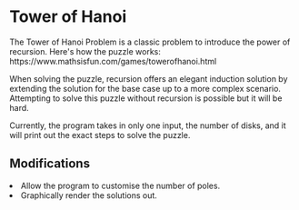 <h1>Tower of Hanoi</h1>
<p>The Tower of Hanoi Problem is a classic problem to introduce the power of recursion. Here's how the puzzle works: https://www.mathsisfun.com/games/towerofhanoi.html</p>
<p>When solving the puzzle, recursion offers an elegant induction solution by extending the solution for the base case up to a more complex scenario. Attempting to solve this puzzle without recursion is possible but it will be hard.</p>
<p>Currently, the program takes in only one input, the number of disks, and it will print out the exact steps to solve the puzzle.</p>
<h2>Modifications</h2>
<li>Allow the program to customise the number of poles.</li>
<li>Graphically render the solutions out.</li>
